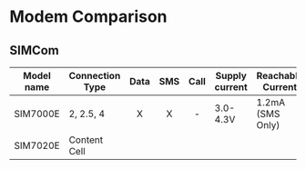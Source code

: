 # Modem Comparison

## SIMCom

| Model name    | Connection Type | Data   | SMS | Call | Supply current | Reachable Current | Preis |
| ------------- | --------------- | :----: | :-: | :--: | -------------- | ----------------- | ----- |
| SIM7000E      | 2, 2.5, 4       | X      | X   | -    | 3.0-4.3V       | 1.2mA (SMS Only)  | [9.5$](https://www.alibaba.com/product-detail/SIM7030-4G-NB-LOT-module_60739319923.html)|
| SIM7020E      | Content Cell    |
